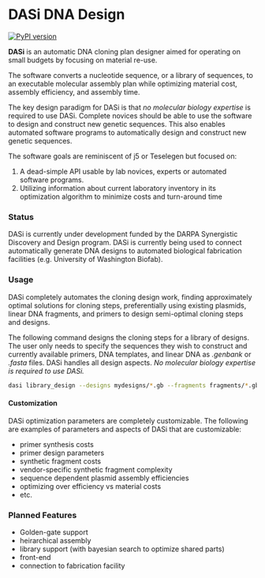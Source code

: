 # DASi DNA Design

[![PyPI version](https://badge.fury.io/py/dasi.svg)](https://badge.fury.io/py/dasi)

**DASi** is an automatic DNA cloning plan designer aimed for operating on small budgets
by focusing on material re-use.

The software converts a nucleotide sequence, or a library of sequences, to an executable
 molecular assembly plan while optimizing material cost, assembly efficiency, and assembly time.

The key design paradigm for DASi is that *no molecular biology expertise* is required to use DASi. Complete novices should be able to use the software to design and construct new genetic sequences. This also enables automated software programs to automatically design and construct new genetic sequences.

The software goals are reminiscent of j5 or Teselegen but focused on:
1. A dead-simple API usable by lab novices, experts or automated software programs.
1. Utilizing information about current laboratory inventory in its optimization
algorithm to minimize costs and turn-around time

### Status

DASi is currently under development funded by the DARPA Synergistic Discovery and Design program. DASi is currently being used to connect automatically generate DNA designs to automated biological fabrication facilities (e.g. University of Washington Biofab).

### Usage

DASi completely automates the cloning design work, finding approximately optimal solutions for cloning steps, preferentially using existing plasmids, linear DNA fragments, and primers to design semi-optimal cloning steps and designs.

The following command designs the cloning steps for a library of designs. The user only needs to specify the sequences they wish to construct and currently available primers, DNA templates, and linear DNA as *.genbank* or *.fasta* files. DASi handles all design aspects. *No molecular biology expertise is required to use DASi.*

```bash
dasi library_design --designs mydesigns/*.gb --fragments fragments/*.gb --primers primers.fasta --templates plasmids/*.gb --cost_model cost.b --out results
```

#### Customization

DASi optimization parameters are completely customizable. The following are examples of parameters and aspects of DASi that are customizable:

* primer synthesis costs
* primer design parameters
* synthetic fragment costs
* vendor-specific synthetic fragment complexity
* sequence dependent plasmid assembly efficiencies
* optimizing over efficiency vs material costs
* etc.

### Planned Features

* Golden-gate support
* heirarchical assembly
* library support (with bayesian search to optimize shared parts)
* front-end
* connection to fabrication facility
